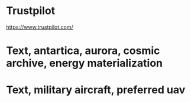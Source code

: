 # Trustpilot
https://www.trustpilot.com/

# Text, antartica, aurora, cosmic archive, energy materialization

# Text, military aircraft, preferred uav
